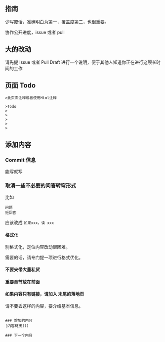 ## 指南

少写废话，准确明白为第一，覆盖度第二，也很重要。

协作公开进度，issue 或者 pull 

## 大的改动

请先提 Issue 或者 Pull Draft 进行一个说明，便于其他人知道你正在进行这项长时间的工作

## 页面 Todo

```
>此页面注释或者使用Html注释

>Todo 
>
>
>
>
>
```

## 添加内容

### Commit 信息

能写就写

### 取消一些不必要的问答转弯形式

比如
```
问题
短回答
```
应该改成 ``如果xxx，读 xxx``

#### 格式化

别格式化，定位内容改动很困难。

需要的话，请专门提一项进行格式优化。

#### 不要夹带大量私货

#### 重要章节放在前面

#### 如果内容只有链接，请加入 末尾的落地页

请不要丢这样的内容，要介绍基本信息。

```

### 增加的内容
[内容链接]()

### 下一个内容

```

